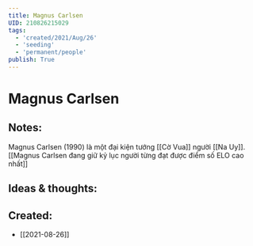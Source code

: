 ```yaml
---
title: Magnus Carlsen
UID: 210826215029
tags:
  - 'created/2021/Aug/26'
  - 'seeding'
  - 'permanent/people'
publish: True
---
```

# Magnus Carlsen

## Notes:
Magnus Carlsen (1990) là một đại kiện tướng [[Cờ Vua]] người [[Na Uy]]. [[Magnus Carlsen đang giữ kỷ lục người từng đạt được điểm số ELO cao nhất]]

## Ideas & thoughts:

## Created:
- [[2021-08-26]]
